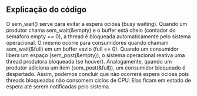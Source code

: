 ## Explicação do código 

O sem_wait() serve para evitar a espera ociosa (busy waiting).
Quando um produtor chama sem_wait(&empty) e o buffer está cheio (contador do semáforo empty == 0), a thread é bloqueada automaticamente pelo sistema operacional. O mesmo ocorre para consumidores quando chamam sem_wait(&full) em um buffer vazio (full == 0).
Quando um consumidor libera um espaço (sem_post(&empty)), o sistema operacional reativa uma thread produtora bloqueada (se houver). Analogamente, quando um produtor adiciona um item (sem_post(&full)), um consumidor bloqueado é despertado.
Assim, podemos concluir que não ocorrerá espera ociosa pois threads bloqueadas não consomem ciclos de CPU. Elas ficam em estado de espera até serem notificadas pelo sistema.
